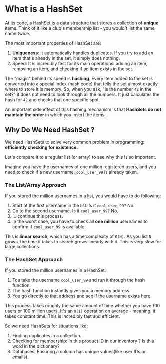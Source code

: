 # What is a HashSet

At its code, a HashSet is a data structure that stores a collection of **unique** items. 
Think of it like a club's membership list - you would't list the same name twice.

The most important properties of HashSet are:
1. **Uniqueness**: It automatically handles duplicates. If you try to add an item that's already in the set,
it simply does nothing.
2. Speed: It is incredibly fast for its main operations: adding an item, removing an item, and checking
if an item exists in the set.


The "magic" behind its speed is **hashing**. Every item added to the set is converted into a special index (hash code)
that tells the set almost exactly where to store it is memory. So, when you ask, "Is the number `42` in the set?"
it does not need to look through all the numbers. It just calculates the hash for `42` and checks that one specific spot.

An important side effect of this hashing mechanism is that **HashSets do not maintain the order** in which
you insert the items.

## Why Do We Need HashSet ?

We need HashSets to solve very common problem in programming: **efficiently checking for existence.**

Let's compare it to a regular list (or array) to see why this is so important.

Imagine you have the usernames of one million registered users, and you need to check if a new username,
`cool_user_99` is already taken.

### The List/Array Approach

If you stored the million usernames in a list, you would have to do following:
1. Start at the first username in the list. Is it `cool_user_99`? No.
2. Go to the second username. Is it `cool_user_99`? No.
3. ... continue this process.
4. In the worst case, you have to check all **one million** usernames to confirm if `cool_user_99` is available.

This is **linear search**, which has a time complexity of `O(N)`. As you list `N` grows, the time it takes to
search grows linearly with it. This is very slow for large collections.

### The HashSet Approach
If you stored the million usernames in a HashSet:
1. Tou take the username `cool_user_99` and run it through the hash function.
2. The hash function instantly gives you a memory address.
3. You go directly to that address and see if the username exists here.

This process takes roughly the same amount of time whether you have 100 users or 100 million users.
It's an `O(1)` operation on average - meaning, it takes constant time. This is incredibly fast and efficient.

So we need HashSets for situations like:
1. Finding duplicates in a collection.
2. Checking for membership: In this product ID in our inventory ? Is this word in the dictionary?
3. Databases: Ensuring a column has unique values(like user IDs or emails).
